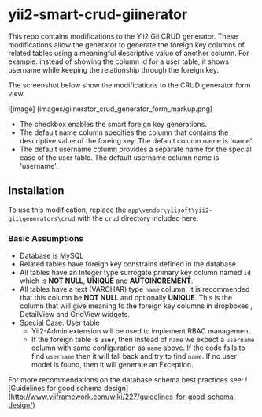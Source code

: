 # yii2-smart-crud-giinerator
This repo contains modifications to the Yii2 Gii CRUD generator. These modifications allow the generator to generate the foreign key columns of related tables using a meaningful descriptive value of another column. For example: instead of showing the column id for a user table, it shows username while keeping the relationship through the foreign key.

The screenshot below show the modifications to the CRUD generator form view.

![image] (images/giinerator_crud_generator_form_markup.png)


* The checkbox enables the smart foreign key generations. 
* The default name column specifies the column that contains the descriptive value of the foreing key. The default column name is 'name'.
* The default username column provides a separate name for the special case of the user table. The default username column name is 'username'.

## Installation

To use this modification, replace the `app\vendor\yiisoft\yii2-gii\generators\crud` with the `crud` directory included here.

### Basic Assumptions

* Database is MySQL
* Related tables have foreign key constrains defined in the database.
* All tables have an Integer type surrogate primary key column named `id` which is **NOT NULL**, **UNIQUE** and **AUTOINCREMENT**.
* All tables have a text  (VARCHAR) type `name` column. It is recommended that this column be **NOT NULL** and optionally **UNIQUE**. This is the column that will give meaning to the foreign key columns in dropboxes , DetailView and GridView widgets.
* Special Case: User table
  * Yii2-Admin extension will be used to implement RBAC management.
  * If the foreign table is **`user`**, then instead of `name` we expect a `username` column with same configuration as `name` above. If the code fails to find `username` then it will fall back and try to find `name`. If no user model is found, then it will generate an Exception.

For more recommendations on the database schema best practices see: ![Guidelines for good schema design] (http://www.yiiframework.com/wiki/227/guidelines-for-good-schema-design/)
